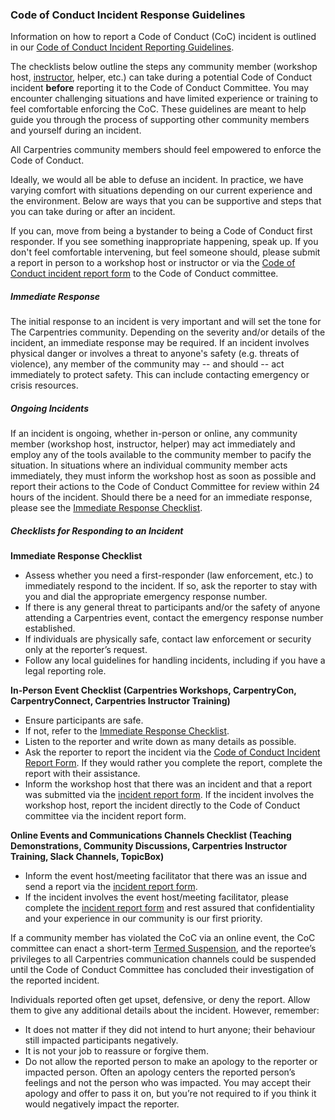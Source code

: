 ### Code of Conduct Incident Response Guidelines

Information on how to report a Code of Conduct (CoC) incident is outlined in our [Code of Conduct Incident Reporting Guidelines](incident-reporting.html).

The checklists below outline the steps any community member (workshop host, [instructor](https://carpentries.org/instructors/), helper, etc.) can take during a potential Code of Conduct incident __before__ reporting it to the Code of Conduct Committee. You may encounter challenging situations and have limited experience or training to feel comfortable enforcing the CoC. These guidelines are meant to help guide you through the process of supporting other community members and yourself during an incident. 

All Carpentries community members should feel empowered to enforce the Code of Conduct. 

Ideally, we would all be able to defuse an incident. In practice, we have varying comfort with situations depending on our current experience and the environment. Below are ways that you can be supportive and steps that you can take during or after an incident.

If you can, move from being a bystander to being a Code of Conduct first responder. If you see something inappropriate happening, speak up. If you don't feel comfortable intervening, but feel someone should, please submit a report in person to a workshop host or instructor or via the [Code of Conduct incident report form][reporting-form] to the Code of Conduct committee.

##### Immediate Response 

The initial response to an incident is very important and will set the tone for The Carpentries community. Depending on the severity and/or details of the incident, an immediate response may be required. If an incident involves physical danger or involves a threat to anyone's safety (e.g. threats of violence), any member of the community may -- and should -- act immediately to protect safety. This can include contacting emergency or crisis resources.  

##### Ongoing Incidents

If an incident is ongoing, whether in-person or online, any community member (workshop host, instructor, helper) may act immediately and employ any of the tools available to the community member to pacify the situation. In situations where an individual community member acts immediately, they must inform the workshop host as soon as possible and report their actions to the Code of Conduct Committee for review within 24 hours of the incident. Should there be a need for an immediate response, please see the [Immediate Response Checklist](#checklists-for-responding-to-an-incident).

##### Checklists for Responding to an Incident

**Immediate Response Checklist**
* Assess whether you need a first-responder (law enforcement, etc.) to immediately respond to the incident. If so, ask the reporter to stay with you and dial the appropriate emergency response number.
* If there is any general threat to participants and/or the safety of anyone attending a Carpentries event, contact the emergency response number established.
* If individuals are physically safe, contact law enforcement or security only at the reporter’s request.
* Follow any local guidelines for handling incidents, including if you have a legal reporting role. 

**In-Person Event Checklist (Carpentries Workshops, CarpentryCon, CarpentryConnect, Carpentries Instructor Training)**
* Ensure participants are safe.
* If not, refer to the [Immediate Response Checklist](#checklists-for-responding-to-an-incident).
* Listen to the reporter and write down as many details as possible.
* Ask the reporter to report the incident via the [Code of Conduct Incident Report Form][reporting-form]. If they would rather you complete the report, complete the report with their assistance. 
* Inform the workshop host that there was an incident and that a report was submitted via the [incident report form][reporting-form]. If the incident involves the workshop host, report the incident directly to the Code of Conduct committee via the incident report form. 

**Online Events and Communications Channels Checklist (Teaching Demonstrations, Community Discussions, Carpentries Instructor Training, Slack Channels, TopicBox)**
* Inform the event host/meeting facilitator that there was an issue and send a report via the [incident report form][reporting-form]. 
* If the incident involves the event host/meeting facilitator, please complete the [incident report form][reporting-form] and rest assured that confidentiality and your experience in our community is our first priority.

If a community member has violated the CoC via an online event, the CoC committee can enact a short-term [Termed Suspension](termed-suspension.html), and the reportee’s privileges to all Carpentries communication channels could be suspended until the Code of Conduct Committee has concluded their investigation of the reported incident.

Individuals reported often get upset, defensive, or deny the report. Allow them to give any additional details about the incident. However, remember:

- It does not matter if they did not intend to hurt anyone; their behaviour still impacted participants negatively.
- It is not your job to reassure or forgive them.
- Do not allow the reported person to make an apology to the reporter or impacted person. Often an apology centers the reported person’s feelings and not the person who was impacted. You may accept their apology and offer to pass it on, but you’re not required to if you think it would negatively impact the reporter.


[reporting-form]: https://goo.gl/forms/KoUfO53Za3apOuOK2
